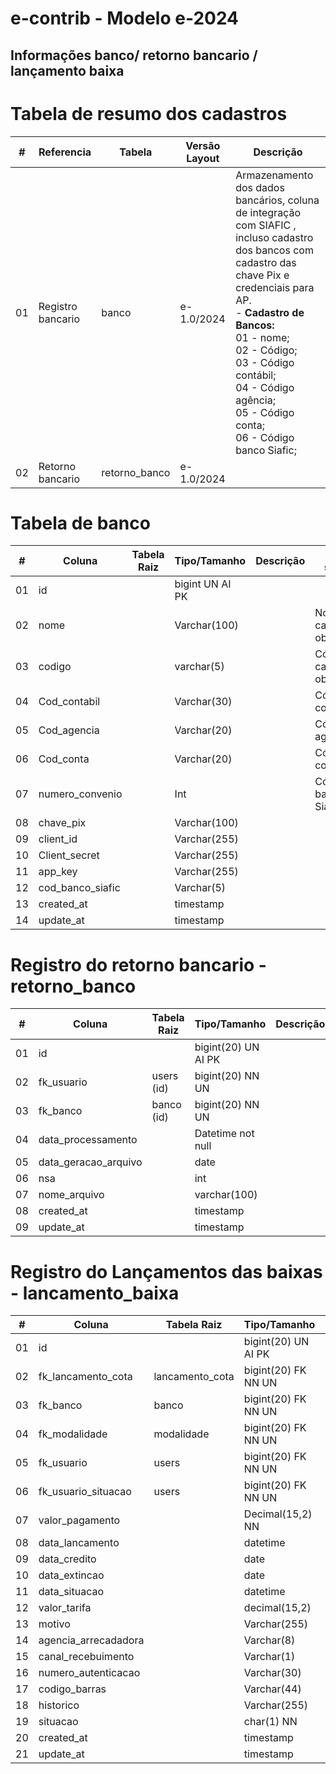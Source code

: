 # e-contrib - Modelo e-2024 
## Informações banco/ retorno bancario / lançamento baixa

# Tabela de resumo dos cadastros
 **\#**  | **Referencia**                    | **Tabela**              | **Versão Layout**       | **Descrição**                                                                                                                                                   |
---------|-----------------------------------|-------------------------|-------------------------|-----------------------------------------------------------------------------------------------------------------------------------------------------------------|
01       | Registro bancario                 | banco                   |   e-1.0/2024            | Armazenamento dos dados bancários, coluna de integração com SIAFIC , incluso cadastro dos bancos com cadastro das chave Pix e credenciais para AP.<br> - **Cadastro de Bancos:** <br> 01 - nome; <br> 02 - Código;<br> 03 - Código contábil;<br> 04 - Código agência;<br> 05 - Código conta;<br> 06 - Código banco Siafic;   | 
02       | Retorno  bancario| retorno_banco| e-1.0/2024 | 



# Tabela de banco
 **\#**  | **Coluna**                   | **Tabela Raiz**         | **Tipo/Tamanho**        | **Descrição**                                                                        | **Campo sistema**                      |
---------|------------------------------|-------------------------|-------------------------|--------------------------------------------------------------------------------------|----------------------------------------|
01       | id                           |                         | bigint UN AI PK         |                                                                                      |                                        |
02       | nome                         |                         | Varchar(100)            |                                                                                      | Nome - campo obrigatórios              |
03       | codigo                       |                         | varchar(5)              |                                                                                      | Código - campo obrigatórios            |
04       | Cod_contabil                 |                         | Varchar(30)             |                                                                                      | Código contábil                        |
05       | Cod_agencia                  |                         | Varchar(20)             |                                                                                      | Código agência                         |
06       | Cod_conta                    |                         | Varchar(20)             |                                                                                      | Código conta                           |
07       | numero_convenio              |                         | Int                     |                                                                                      | Código banco Siafic                    | 
08       | chave_pix                    |                         | Varchar(100)            |                                                                                      ||
09       | client_id                    |                         | Varchar(255)            |                                                                                      || 
10       | Client_secret                |                         | Varchar(255)            |                                                                                      ||
11       | app_key                      |                         | Varchar(255)            |                                                                                      ||
12       | cod_banco_siafic             |                         | Varchar(5)              |                                                                                      ||
13       | created_at                   |                         | timestamp               |                                                                                      ||
14       | update_at                    |                         | timestamp               |                                                                                      ||


# Registro do retorno bancario - retorno_banco 
 **\#**  | **Coluna**                   | **Tabela Raiz**         | **Tipo/Tamanho**        | **Descrição**                                                                        |
---------|------------------------------|-------------------------|-------------------------|--------------------------------------------------------------------------------------|
01       | id                           |                         | bigint(20) UN AI PK     | |
02       | fk_usuario                   | users (id)              | bigint(20) NN UN        | |
03       | fk_banco                     | banco (id)              | bigint(20) NN UN        | |
04       | data_processamento           |                         | Datetime not null       | |
05       | data_geracao_arquivo         |                         | date                    | |
06       | nsa                          |                         | int                     | |
07       | nome_arquivo                 |                         | varchar(100)            | |
08       | created_at                   |                         | timestamp               | |
09       | update_at                    |                         | timestamp               | |

# Registro do Lançamentos das baixas - lancamento_baixa 
 **\#**  | **Coluna**                   | **Tabela Raiz**         | **Tipo/Tamanho**        | **Descrição**                                                                        |
---------|------------------------------|-------------------------|-------------------------|--------------------------------------------------------------------------------------|
01       | id                           |                         | bigint(20) UN AI PK     | |
02       | fk_lancamento_cota           | lancamento_cota         | bigint(20) FK NN UN     | |
03       | fk_banco                     | banco                   | bigint(20) FK NN UN     | |
04       | fk_modalidade                | modalidade              | bigint(20) FK NN UN     | |
05       | fk_usuario                   | users                   | bigint(20) FK NN UN     | |
06       | fk_usuario_situacao          | users                   | bigint(20) FK NN UN     | |
07       | valor_pagamento              |                         | Decimal(15,2) NN        | |
08       | data_lancamento              |                         | datetime                | |
09       | data_credito                 |                         | date                    | |
10       | data_extincao                |                         | date                    | |
11       | data_situacao                |                         | datetime                | |
12       | valor_tarifa                 |                         | decimal(15,2)           | |
13       | motivo                       |                         | Varchar(255)            | |
14       | agencia_arrecadadora         |                         | Varchar(8)              | |
15       | canal_recebuimento           |                         | Varchar(1)              | |
16       | numero_autenticacao          |                         | Varchar(30)             | |
17       | codigo_barras                |                         | Varchar(44)             | |
18       | historico                    |                         | Varchar(255)            | |
19       | situacao                     |                         | char(1)       NN        | |
20       | created_at                   |                         | timestamp               | |
21       | update_at                    |                         | timestamp               | |




